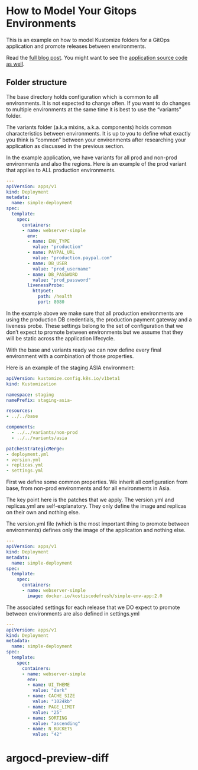 # How to Model Your Gitops Environments

This is an example on how to model Kustomize folders for a GitOps application and promote releases
between environments.

Read the [full blog post](https://codefresh.io/about-gitops/how-to-model-your-gitops-environments-and-promote-releases-between-them/). You might want to see the [application source code as well](https://github.com/kostis-codefresh/gitops-promotion-source-code).

## Folder structure

The base directory holds configuration which is common to all environments. It is not expected to change often. If you want to do changes to multiple environments at the same time it is best to use the “variants” folder.

The variants folder (a.k.a mixins, a.k.a. components) holds common characteristics between environments. It is up to you to define what exactly you think is “common” between your environments after researching your application as discussed in the previous section.

In the example application, we have variants for all prod and non-prod environments and also the regions. Here is an example of the prod variant that applies to ALL production environments.

```yaml
---
apiVersion: apps/v1
kind: Deployment
metadata:
  name: simple-deployment
spec:
  template:
    spec:
      containers:
      - name: webserver-simple
        env:
        - name: ENV_TYPE
          value: "production"
        - name: PAYPAL_URL
          value: "production.paypal.com"   
        - name: DB_USER
          value: "prod_username"
        - name: DB_PASSWORD
          value: "prod_password"                     
        livenessProbe:
          httpGet:
            path: /health
            port: 8080
```

In the example above we make sure that all production environments are using the production DB credentials, the production payment gateway and a liveness probe. These settings belong to the set of configuration that we don’t expect to promote between environments but we assume that they will be static across the application lifecycle.

With the base and variants ready we can now define every final environment with a combination of those properties.

Here is an example of the staging ASIA environment:

```yaml
apiVersion: kustomize.config.k8s.io/v1beta1
kind: Kustomization

namespace: staging
namePrefix: staging-asia-

resources:
- ../../base

components:
  - ../../variants/non-prod
  - ../../variants/asia

patchesStrategicMerge:
- deployment.yml
- version.yml
- replicas.yml
- settings.yml
```

First we define some common properties. We inherit all configuration from base, from non-prod environments and for all environments in Asia.

The key point here is the patches that we apply. The version.yml and replicas.yml are self-explanatory. They only define the image and replicas on their own and nothing else.

The version.yml file (which is the most important thing to promote between environments) defines only the image of the application and nothing else.

```yaml
---
apiVersion: apps/v1
kind: Deployment
metadata:
  name: simple-deployment
spec:
  template:
    spec:
      containers:
      - name: webserver-simple
        image: docker.io/kostiscodefresh/simple-env-app:2.0
```

The associated settings for each release that we DO expect to promote between environments are also defined in settings.yml 

```yaml
---
apiVersion: apps/v1
kind: Deployment
metadata:
  name: simple-deployment
spec:
  template:
    spec:
      containers:
      - name: webserver-simple
        env:
        - name: UI_THEME
          value: "dark"
        - name: CACHE_SIZE
          value: "1024kb"
        - name: PAGE_LIMIT
          value: "25"
        - name: SORTING
          value: "ascending"    
        - name: N_BUCKETS
          value: "42"         
```
# argocd-preview-diff
